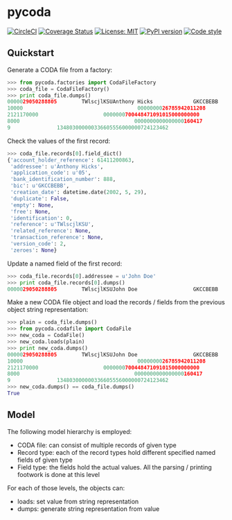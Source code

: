 # pycoda

[![CircleCI](https://circleci.com/gh/mhemeryck/pycoda.svg?style=svg)](https://circleci.com/gh/mhemeryck/pycoda)
[![Coverage Status](https://coveralls.io/repos/github/mhemeryck/pycoda/badge.svg)](https://coveralls.io/github/mhemeryck/pycoda)
[![License: MIT](https://img.shields.io/badge/License-MIT-green.svg)](https://opensource.org/licenses/MIT)
[![PyPI version](https://badge.fury.io/py/codapy.svg)](https://badge.fury.io/py/codapy)
[![Code style](https://img.shields.io/badge/code%20style-black-000000.svg)](https://github.com/ambv/black)

## Quickstart

Generate a CODA file from a factory:

```python
>>> from pycoda.factories import CodaFileFactory
>>> coda_file = CodaFileFactory()
>>> print coda_file.dumps()
0000029050288805        TWlscjlKSUAnthony Hicks             GKCCBEBB   06141120086                                             2
10000                                     0000000026785942011208                                                             000
2121170000                     0000000700448471091015000000000                                                     15030900000 0
8000                                     0000000000000000160417                                                                0
9               134803000000336605556000000724123462                                                                           2
```

Check the values of the first record:

```python
>>> coda_file.records[0].field_dict()
{'account_holder_reference': 61411200863,
 'addressee': u'Anthony Hicks',
 'application_code': u'05',
 'bank_identification_number': 888,
 'bic': u'GKCCBEBB',
 'creation_date': datetime.date(2002, 5, 29),
 'duplicate': False,
 'empty': None,
 'free': None,
 'identification': 0,
 'reference': u'TWlscjlKSU',
 'related_reference': None,
 'transaction_reference': None,
 'version_code': 2,
 'zeroes': None}
```

Update a named field of the first record:

```python
>>> coda_file.records[0].addressee = u'John Doe'
>>> print coda_file.records[0].dumps()
0000029050288805        TWlscjlKSUJohn Doe                  GKCCBEBB   06141120086                                             2
```

Make a new CODA file object and load the records / fields from the previous object string representation:

```python
>>> plain = coda_file.dumps()
>>> from pycoda.codafile import CodaFile
>>> new_coda = CodaFile()
>>> new_coda.loads(plain)
>>> print new_coda.dumps()
0000029050288805        TWlscjlKSUJohn Doe                  GKCCBEBB   06141120086                                             2
10000                                     0000000026785942011208                                                             000
2121170000                     0000000700448471091015000000000                                                     15030900000 0
8000                                     0000000000000000160417                                                                0
9               134803000000336605556000000724123462                                                                           2
>>> new_coda.dumps() == coda_file.dumps()
True
```

## Model

The following model hierarchy is employed:

- CODA file: can consist of multiple records of given type
- Record type: each of the record types hold different specified named fields of given type
- Field type: the fields hold the actual values. All the parsing / printing footwork is done at this level

For each of those levels, the objects can:

- loads: set value from string representation
- dumps: generate string representation from value
